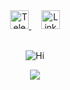 <div align='center'>
	<a href="https://t.me/itkrivoshei">
		<img alt="Telegram" width="30" src="https://media.giphy.com/media/g8XwBTgbU6YZdkC8Db/giphy.gif"/>
	</a>
	<span>&nbsp;&nbsp;&nbsp;</span>
	<a href="https://www.linkedin.com/in/itkivoshei/">
		<img alt="LinkedIn" width="30" src="https://media.giphy.com/media/yDM1kJZthxFPoGDdmq/giphy.gif"/>
	</a>
	<br><br>

![Hi](https://media.giphy.com/media/TA5UdQTc3NVKg/giphy.gif)
</div>

<div align="center">
	<a href="hiii"><img src="https://github-readme-stats.vercel.app/api?username=itkrivoshei&show_icons=true&theme=tokyonight&hide=issues,contribs&line_height=30px" /></a>
</div>
